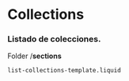 # Collections


### Listado de colecciones.
Folder /**sections**
```
list-collections-template.liquid
```
